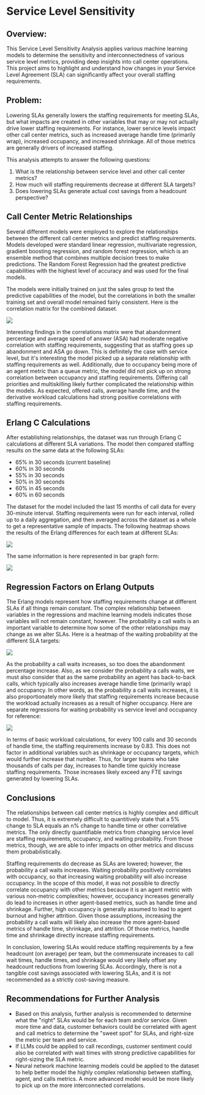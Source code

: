 # Service Level Sensitivity
## Overview:

This Service Level Sensitivity Analysis applies various machine learning models to determine the sensitivity and interconnectedness of various service level metrics, providing deep insights into call center operations. This project aims to highlight and understand how changes in your Service Level Agreement (SLA) can significantly affect your overall staffing requirements.

## Problem:

Lowering SLAs generally lowers the staffing requirements for meeting SLAs, but what impacts are created in other variables that may or may not actually drive lower staffing requirements. For instance, lower service levels impact other call center metrics, such as increased average handle time (primarily wrap), increased occupancy, and increased shrinkage. All of those metrics are generally drivers of increased staffing. 

This analysis attempts to answer the following questions:

1. What is the relationship between service level and other call center metrics?
2. How much will staffing requirements decrease at different SLA targets?
3. Does lowering SLAs generate actual cost savings from a headcount perspective?

## Call Center Metric Relationships

Several different models were employed to explore the relationships between the different call center metrics and predict staffing requirements. Models developed were standard linear regression, multivariate regression, gradient boosting regression, and random forest regression, which is an ensemble method that combines multiple decision trees to make predictions. The Random Forest Regression had the greatest predictive capabilities with the highest level of accuracy and was used for the final models.

The models were initially trained on just the sales group to test the predictive capabilities of the model, but the correlations in both the smaller training set and overall model remained fairly consistent. Here is the correlation matrix for the combined dataset. 

![](visualizations/updated_correlation_matrix.png)

Interesting findings in the correlations matrix were that abandonment percentage and average speed of answer (ASA) had moderate negative correlation with staffing requirements, suggesting that as staffing goes up abandonment and ASA go down. This is definitely the case with service level, but it's interesting the model picked up a separate relationship with staffing requirements as well. Additionally, due to occupancy being more of an agent metric than a queue metric, the model did not pick up on strong correlation between occupancy and staffing requirements. Differing call priorities and multiskilling likely further complicated the relationship within the models. As expected, offered calls, average handle time, and the derivative workload calculations had strong positive correlations with staffing requirements. 

## Erlang C Calculations

After establishing relationships, the dataset was run through Erlang C calculations at different SLA variations. The model then compared staffing results on the same data at the following SLAs:

- 65% in 30 seconds (current baseline)
- 60% in 30 seconds
- 55% in 30 seconds
- 50% in 30 seconds
- 60% in 45 seconds
- 60% in 60 seconds

The dataset for the model included the last 15 months of call data for every 30-minute interval. Staffing requirements were run for each interval, rolled up to a daily aggregation, and then averaged across the dataset as a whole to get a representative sample of impacts. The following heatmap shows the results of the Erlang differences for each team at different SLAs:

![](visualizations/fte_diff.png)

The same information is here represented in bar graph form:

![](visualizations/fte_diff_bar.png)

## Regression Factors on Erlang Outputs

The Erlang models represent how staffing requirements change at different SLAs if all things remain constant. The complex relationship between variables in the regressions and machine learning models indicates those variables will not remain constant, however. The probability a call waits is an important variable to determine how some of the other relationships may change as we alter SLAs. Here is a heatmap of the waiting probability at the different SLA targets:

![](visualizations/waiting_prob.png)

As the probability a call waits increases, so too does the abandonment percentage increase. Also, as we consider the probability a calls waits, we must also consider that as the same probability an agent has back-to-back calls, which typically also increases average handle time (primarily wrap) and occupancy. In other words, as the probability a call waits increases, it is also proportionately more likely that staffing requirements increase because the workload actually increases as a result of higher occupancy. Here are separate regressions for waiting probability vs service level and occupancy for reference:

![](visualizations/waiting_sl_occupancy.png)

In terms of basic workload calculations, for every 100 calls and 30 seconds of handle time, the staffing requirements increase by 0.83. This does not factor in additional variables such as shrinkage or occupancy targets, which would further increase that number. Thus, for larger teams who take thousands of calls per day, increases to handle time quickly increase staffing requirements. Those increases likely exceed any FTE savings generated by lowering SLAs.

## Conclusions 

The relationships between call center metrics is highly complex and difficult to model. Thus, it is extremely difficult to quantitively state that a 5% change to SLA equals an n% change to handle time or other correlative metrics. The only directly quantifiable metrics from changing service level are staffing requirements, occupancy, and waiting probability. From those metrics, though, we are able to infer impacts on other metrics and discuss them probabilistically. 

Staffing requirements do decrease as SLAs are lowered; however, the probability a call waits increases. Waiting probability positively correlates with occupancy, so that increasing waiting probability will also increase occupancy. In the scope of this model, it was not possible to directly correlate occupancy with other metrics because it is an agent metric with various non-metric complexities; however, occupancy increases generally do lead to increases in other agent-based metrics, such as handle time and shrinkage. Further, high occupancy is generally assumed to lead to agent burnout and higher attrition. Given those assumptions, increasing the probability a call waits will likely also increase the more agent-based metrics of handle time, shrinkage, and attrition. Of those metrics, handle time and shrinkage directly increase staffing requirements. 

In conclusion, lowering SLAs would reduce staffing requirements by a few headcount (on average) per team, but the commensurate increases to call wait times, handle times, and shrinkage would very likely offset any headcount reductions from lowering SLAs. Accordingly, there is not a tangible cost savings associated with lowering SLAs, and it is not recommended as a strictly cost-saving measure. 

## Recommendations for Further Analysis

- Based on this analysis, further analysis is recommended to determine what the "right" SLAs would be for each team and/or service. Given more time and data, customer behaviors could be correlated with agent and call metrics to determine the "sweet spot" for SLAs, and right-size the metric per team and service. 
- If LLMs could be applied to call recordings, customer sentiment could also be correlated with wait times with strong predictive capabilities for right-sizing the SLA metric. 
- Neural network machine learning models could be applied to the dataset to help better model the highly complex relationship between staffing, agent, and calls metrics. A more advanced model would be more likely to pick up on the more interconnected correlations.
